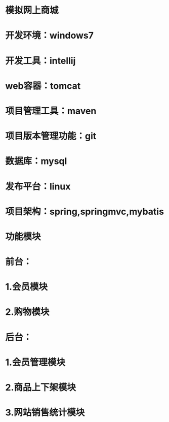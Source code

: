 # 模拟网上商城
# 开发环境：windows7
# 开发工具：intellij
# web容器：tomcat
# 项目管理工具：maven
# 项目版本管理功能：git
# 数据库：mysql
# 发布平台：linux
# 项目架构：spring,springmvc,mybatis
# 功能模块
# 前台：
# 1.会员模块
# 2.购物模块
# 后台：
# 1.会员管理模块
# 2.商品上下架模块
# 3.网站销售统计模块

